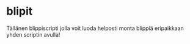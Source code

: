 # blipit
Tällänen blippiscripti jolla voit luoda helposti monta blippiä eripaikkaan yhden scriptin avulla!

